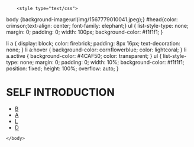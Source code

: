 <!DOCTYPE html>
<html>
	<head>
		<meta charset="utf-8" />
		<title></title>
	</head>
	
		<style type="text/css">
body {background-image:url(img/1567779010041.jpeg);}
#head{color: crimson;text-align: center; font-family: elephant;}
ul {
    list-style-type: none;
    margin: 0;
    padding: 0;
    width: 100px;
    background-color: #f1f1f1;
}
 
li a {
    display: block;
    color: firebrick;
    padding: 8px 16px;
    text-decoration: none;
}
li a:hover {
    background-color: cornflowerblue;
    color: lightcoral;
}
li a.active {
    background-color: #4CAF50;
    color: transparent;
}
ul {
    list-style-type: none;
    margin: 0;
    padding: 0;
    width: 10%;
    background-color: #f1f1f1;
    position: fixed;
    height: 100%;
    overflow: auto;
}
</style>
<div id="head">
	<h1>SELF INTRODUCTION</h1>
</div>
<ul>
<li><a href="http://baidu.com/" target="_blank">B</a></li>
<li><a href="new_file.html#new_file.html" target="_blank">A</a></li>
<li><a href="m.html#b" target="_blank">L</a></li>
<li><a href="b.html" target="_blank">D</a></li>
</ul>
		
		
	</body>
</html>
